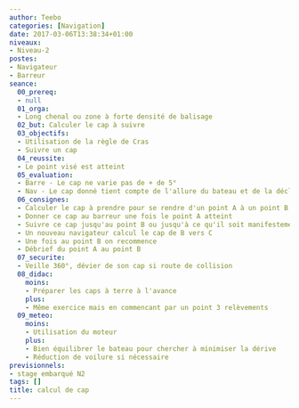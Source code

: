 ```yaml
---
author: Teebo
categories: [Navigation]
date: 2017-03-06T13:38:34+01:00
niveaux:
- Niveau-2
postes:
- Navigateur
- Barreur
seance:
  00_prereq:
  - null
  01_orga:
  - Long chenal ou zone à forte densité de balisage
  02_but: Calculer le cap à suivre
  03_objectifs:
  - Utilisation de la règle de Cras
  - Suivre un cap
  04_reussite:
  - Le point visé est atteint
  05_evaluation:
  - Barre - Le cap ne varie pas de + de 5°
  - Nav - Le cap donné tient compte de l'allure du bateau et de la déclinaison
  06_consignes:
  - Calculer le cap à prendre pour se rendre d'un point A à un point B
  - Donner ce cap au barreur une fois le point A atteint
  - Suivre ce cap jusqu'au point B ou jusqu'à ce qu'il soit manifestement non atteint
  - Un nouveau navigateur calcul le cap de B vers C
  - Une fois au point B on recommence
  - Débrief du point A au point B
  07_securite:
  - Veille 360°, dévier de son cap si route de collision
  08_didac:
    moins:
    - Préparer les caps à terre à l'avance
    plus:
    - Même exercice mais en commencant par un point 3 relèvements
  09_meteo:
    moins:
    - Utilisation du moteur
    plus:
    - Bien équilibrer le bateau pour chercher à minimiser la dérive
    - Réduction de voilure si nécessaire
previsionnels:
- stage embarqué N2
tags: []
title: calcul de cap
---
```

